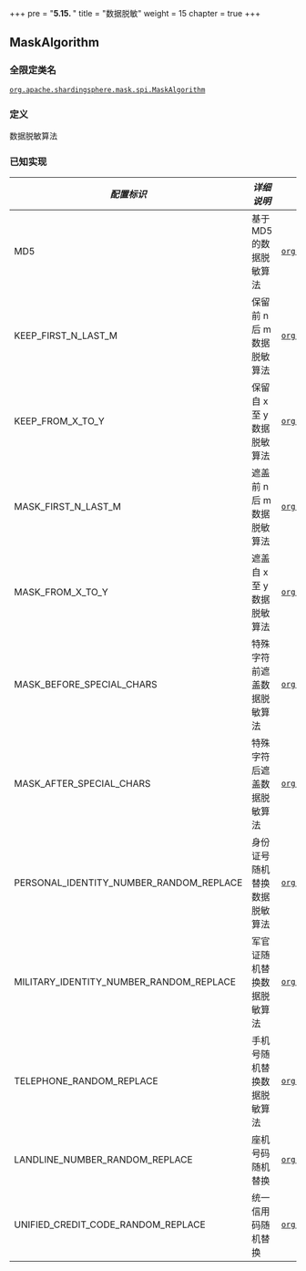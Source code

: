 +++
pre = "<b>5.15. </b>"
title = "数据脱敏"
weight = 15
chapter = true
+++

## MaskAlgorithm

### 全限定类名

[`org.apache.shardingsphere.mask.spi.MaskAlgorithm`](https://github.com/apache/shardingsphere/blob/master/features/mask/api/src/main/java/org/apache/shardingsphere/mask/spi/MaskAlgorithm.java)

### 定义

数据脱敏算法

### 已知实现

| *配置标识*                                  | *详细说明*           | *全限定类名*                                                                                                                                                                                                                                                            |
|-----------------------------------------|------------------|--------------------------------------------------------------------------------------------------------------------------------------------------------------------------------------------------------------------------------------------------------------------|
| MD5                                     | 基于 MD5 的数据脱敏算法   | [`org.apache.shardingsphere.mask.algorithm.hash.MD5MaskAlgorithm`](https://github.com/apache/shardingsphere/blob/master/features/mask/core/src/main/java/org/apache/shardingsphere/mask/algorithm/hash/MD5MaskAlgorithm.java)                 |
| KEEP_FIRST_N_LAST_M                     | 保留前 n 后 m 数据脱敏算法 | [`org.apache.shardingsphere.mask.algorithm.cover.KEEP_FIRST_N_LAST_M`](https://github.com/apache/shardingsphere/blob/master/features/mask/core/src/main/java/org/apache/shardingsphere/mask/algorithm/cover/KeepFirstNLastMMaskAlgorithm.java)                 |
| KEEP_FROM_X_TO_Y                        | 保留自 x 至 y 数据脱敏算法 | [`org.apache.shardingsphere.mask.algorithm.cover.KEEP_FROM_X_TO_Y`](https://github.com/apache/shardingsphere/blob/master/features/mask/core/src/main/java/org/apache/shardingsphere/mask/algorithm/cover/KeepFromXToYMaskAlgorithm.java)                 |
| MASK_FIRST_N_LAST_M                     | 遮盖前 n 后 m 数据脱敏算法 | [`org.apache.shardingsphere.mask.algorithm.cover.MASK_FIRST_N_LAST_M`](https://github.com/apache/shardingsphere/blob/master/features/mask/core/src/main/java/org/apache/shardingsphere/mask/algorithm/cover/MaskFirstNLastMMaskAlgorithm.java)                 |
| MASK_FROM_X_TO_Y                        | 遮盖自 x 至 y 数据脱敏算法 | [`org.apache.shardingsphere.mask.algorithm.cover.MASK_FROM_X_TO_Y`](https://github.com/apache/shardingsphere/blob/master/features/mask/core/src/main/java/org/apache/shardingsphere/mask/algorithm/cover/MaskFromXToYMaskAlgorithm.java)                 |
| MASK_BEFORE_SPECIAL_CHARS               | 特殊字符前遮盖数据脱敏算法   | [`org.apache.shardingsphere.mask.algorithm.cover.MASK_BEFORE_SPECIAL_CHARS`](https://github.com/apache/shardingsphere/blob/master/features/mask/core/src/main/java/org/apache/shardingsphere/mask/algorithm/cover/MaskBeforeSpecialCharsAlgorithm.java)                 |
| MASK_AFTER_SPECIAL_CHARS                | 特殊字符后遮盖数据脱敏算法   | [`org.apache.shardingsphere.mask.algorithm.cover.MASK_AFTER_SPECIAL_CHARS`](https://github.com/apache/shardingsphere/blob/master/features/mask/core/src/main/java/org/apache/shardingsphere/mask/algorithm/cover/MaskAfterSpecialCharsAlgorithm.java)                 |
| PERSONAL_IDENTITY_NUMBER_RANDOM_REPLACE | 身份证号随机替换数据脱敏算法   | [`org.apache.shardingsphere.mask.algorithm.replace.PERSONAL_IDENTITY_NUMBER_RANDOM_REPLACE`](https://github.com/apache/shardingsphere/blob/master/features/mask/core/src/main/java/org/apache/shardingsphere/mask/algorithm/replace/PersonalIdentityNumberRandomReplaceAlgorithm.java)                 |
| MILITARY_IDENTITY_NUMBER_RANDOM_REPLACE | 军官证随机替换数据脱敏算法    | [`org.apache.shardingsphere.mask.algorithm.replace.MILITARY_IDENTITY_NUMBER_RANDOM_REPLACE`](https://github.com/apache/shardingsphere/blob/master/features/mask/core/src/main/java/org/apache/shardingsphere/mask/algorithm/replace/MilitaryIdentityNumberRandomReplaceAlgorithm.java)                 |
| TELEPHONE_RANDOM_REPLACE                | ⼿机号随机替换数据脱敏算法    | [`org.apache.shardingsphere.mask.algorithm.replace.TELEPHONE_RANDOM_REPLACE`](https://github.com/apache/shardingsphere/blob/master/features/mask/core/src/main/java/org/apache/shardingsphere/mask/algorithm/replace/TelephoneRandomReplaceAlgorithm.java)                 |
| LANDLINE_NUMBER_RANDOM_REPLACE          | 座机号码随机替换            | [`org.apache.shardingsphere.mask.algorithm.replace.LANDLINE_NUMBER_RANDOM_REPLACE`](https://github.com/apache/shardingsphere/blob/master/features/mask/core/src/main/java/org/apache/shardingsphere/mask/algorithm/replace/LandlineNumberRandomAlgorithm.java)                 |
| UNIFIED_CREDIT_CODE_RANDOM_REPLACE      | 统⼀信⽤码随机替换            | [`org.apache.shardingsphere.mask.algorithm.replace.UnifiedCreditCodeRandomReplaceAlgorithm`](https://github.com/apache/shardingsphere/blob/master/features/mask/core/src/main/java/org/apache/shardingsphere/mask/algorithm/replace/UnifiedCreditCodeRandomReplaceAlgorithm.java)                 |
